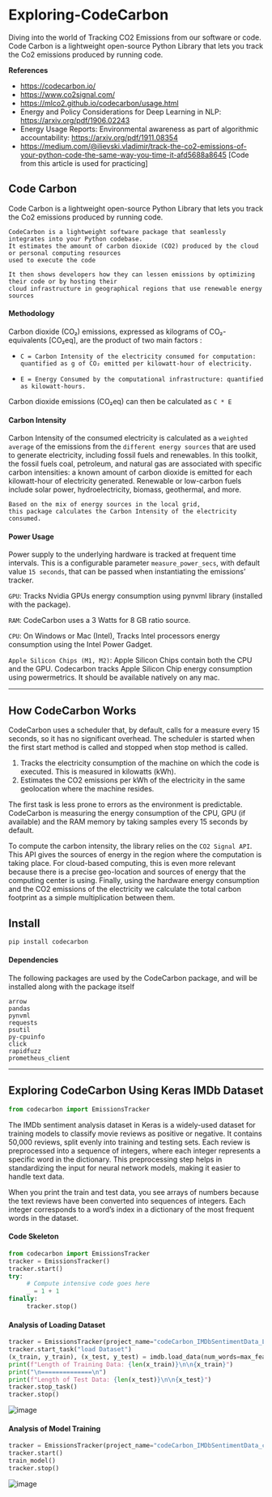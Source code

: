# Exploring-CodeCarbon
Diving into the world of Tracking CO2 Emissions from our software or code.  Code Carbon is a lightweight open-source Python Library that lets you track the Co2 emissions produced by running code. 

<b>References</b>
- https://codecarbon.io/
- https://www.co2signal.com/
- https://mlco2.github.io/codecarbon/usage.html
- Energy and Policy Considerations for Deep Learning in NLP: https://arxiv.org/pdf/1906.02243
- Energy Usage Reports: Environmental awareness as part of algorithmic accountability: https://arxiv.org/pdf/1911.08354
- https://medium.com/@ilievski.vladimir/track-the-co2-emissions-of-your-python-code-the-same-way-you-time-it-afd5688a8645 [Code from this article is used for practicing]

## Code Carbon 
Code Carbon is a lightweight open-source Python Library that lets you track the Co2 emissions produced by running code.

```txtfile
CodeCarbon is a lightweight software package that seamlessly integrates into your Python codebase.
It estimates the amount of carbon dioxide (CO2) produced by the cloud or personal computing resources
used to execute the code
```

```txtfile
It then shows developers how they can lessen emissions by optimizing their code or by hosting their
cloud infrastructure in geographical regions that use renewable energy sources
```
#### Methodology
Carbon dioxide (CO₂) emissions, expressed as kilograms of CO₂-equivalents [CO₂eq], are the product of two main factors :

- `C = Carbon Intensity of the electricity consumed for computation: quantified as g of CO₂ emitted per kilowatt-hour of electricity.`

- `E = Energy Consumed by the computational infrastructure: quantified as kilowatt-hours.`

Carbon dioxide emissions (CO₂eq) can then be calculated as `C * E`

#### Carbon Intensity 
Carbon Intensity of the consumed electricity is calculated as a `weighted average` of the emissions from the `different energy sources` that are used to generate electricity, including fossil fuels and renewables. In this toolkit, the fossil fuels coal, petroleum, and natural gas are associated with specific carbon intensities: a known amount of carbon dioxide is emitted for each kilowatt-hour of electricity generated. Renewable or low-carbon fuels include solar power, hydroelectricity, biomass, geothermal, and more. 

```txtfile
Based on the mix of energy sources in the local grid,
this package calculates the Carbon Intensity of the electricity consumed.
```

#### Power Usage 
Power supply to the underlying hardware is tracked at frequent time intervals. This is a configurable parameter `measure_power_secs`, with default value `15 seconds`, that can be passed when instantiating the emissions’ tracker.

`GPU`: Tracks Nvidia GPUs energy consumption using pynvml library (installed with the package).

`RAM`: CodeCarbon uses a 3 Watts for 8 GB ratio source. 

`CPU`: On Windows or Mac (Intel), Tracks Intel processors energy consumption using the Intel Power Gadget.

`Apple Silicon Chips (M1, M2)`: Apple Silicon Chips contain both the CPU and the GPU. Codecarbon tracks Apple Silicon Chip energy consumption using powermetrics. It should be available natively on any mac. 

<hr>

## How CodeCarbon Works
CodeCarbon uses a scheduler that, by default, calls for a measure every 15 seconds, so it has no significant overhead. The scheduler is started when the first start method is called and stopped when stop method is called.

1. Tracks the electricity consumption of the machine on which the code is executed. This is measured in kilowatts (kWh).
2. Estimates the CO2 emissions per kWh of the electricity in the same geolocation where the machine resides.

The first task is less prone to errors as the environment is predictable. CodeCarbon is measuring the energy consumption of the CPU, GPU (if available) and the RAM memory by taking samples every 15 seconds by default.

To compute the carbon intensity, the library relies on the `CO2 Signal API`. This API gives the sources of energy in the region where the computation is taking place. For cloud-based computing, this is even more relevant because there is a precise geo-location and sources of energy that the computing center is using.
Finally, using the hardware energy consumption and the CO2 emissions of the electricity we calculate the total carbon footprint as a simple multiplication between them.

## Install 
```bash
pip install codecarbon
```
#### Dependencies 
The following packages are used by the CodeCarbon package, and will be installed along with the package itself
```txtfile
arrow
pandas
pynvml
requests
psutil
py-cpuinfo
click
rapidfuzz
prometheus_client
```
<hr>

## Exploring CodeCarbon Using Keras IMDb Dataset
```python
from codecarbon import EmissionsTracker
```
The IMDb sentiment analysis dataset in Keras is a widely-used dataset for training models to classify movie reviews as positive or negative. It contains 50,000 reviews, split evenly into training and testing sets. Each review is preprocessed into a sequence of integers, where each integer represents a specific word in the dictionary. This preprocessing step helps in standardizing the input for neural network models, making it easier to handle text data.

When you print the train and test data, you see arrays of numbers because the text reviews have been converted into sequences of integers. Each integer corresponds to a word’s index in a dictionary of the most frequent words in the dataset. 

#### Code Skeleton
```python
from codecarbon import EmissionsTracker
tracker = EmissionsTracker()
tracker.start()
try:
     # Compute intensive code goes here
     _ = 1 + 1
finally:
     tracker.stop()
```

#### Analysis of Loading Dataset 
```python
tracker = EmissionsTracker(project_name="codeCarbon_IMDbSentimentData_LoadingData_Analysis")
tracker.start_task("load Dataset")
(x_train, y_train), (x_test, y_test) = imdb.load_data(num_words=max_features)
print(f"Length of Training Data: {len(x_train)}\n\n{x_train}")
print("\n==============\n")
print(f"Length of Test Data: {len(x_test)}\n\n{x_test}")
tracker.stop_task()
tracker.stop()
```
![image](https://github.com/user-attachments/assets/009dc2a9-725c-4488-b37c-a167f2049950)

#### Analysis of Model Training
```python
tracker = EmissionsTracker(project_name="codeCarbon_IMDbSentimentData_carbonAnalysis")
tracker.start()
train_model()
tracker.stop()
```
![image](https://github.com/user-attachments/assets/659dc8ca-e9a1-49ca-a5af-980665f6a03b)


